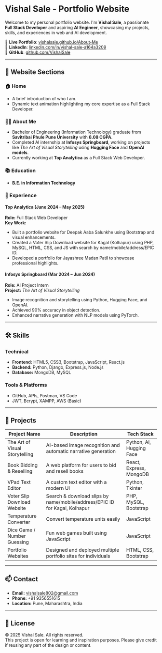 # Vishal Sale - Portfolio Website

Welcome to my personal portfolio website. I'm **Vishal Sale**, a passionate **Full Stack Developer** and aspiring **AI Engineer**, showcasing my projects, skills, and experiences in web and AI development.

🔗 **Live Portfolio**: [vishalsale.github.io/About-Me](https://vishalsale.github.io/About-Me/)  
🔗 **LinkedIn**: [linkedin.com/in/vishal-sale-a164a3209](https://www.linkedin.com/in/vishal-sale-a164a3209/)  
🔗 **GitHub**: [github.com/VishalSale](https://github.com/VishalSale)

---

## 🔗 Website Sections

### 🏠 Home
- A brief introduction of who I am.
- Dynamic text animation highlighting my core expertise as a Full Stack Developer.

### 👨‍💻 About Me
- Bachelor of Engineering (Information Technology) graduate from **Savitribai Phule Pune University** with **8.08 CGPA**.
- Completed AI internship at **Infosys Springboard**, working on projects like *The Art of Visual Storytelling* using **Hugging Face** and **OpenAI models**.
- Currently working at **Top Analytica** as a Full Stack Web Developer.

### 📚 Education
- **B.E. in Information Technology**

### 💼 Experience

#### **Top Analytica (June 2024 – May 2025)**  
**Role:** Full Stack Web Developer  
**Key Work:**
- Built a portfolio website for Deepak Aaba Salunkhe using Bootstrap and visual enhancements.
- Created a Voter Slip Download website for Kagal (Kolhapur) using PHP, MySQL, HTML, CSS, and JS with search by name/mobile/address/EPIC ID.
- Developed a portfolio for Jayashree Madan Patil to showcase professional highlights.

#### **Infosys Springboard (Mar 2024 – Jun 2024)**  
**Role:** AI Project Intern  
**Project:** *The Art of Visual Storytelling*  
- Image recognition and storytelling using Python, Hugging Face, and OpenAI.
- Achieved 90% accuracy in object detection.
- Enhanced narrative generation with NLP models using PyTorch.

---

## 🛠️ Skills

### Technical
- **Frontend:** HTML5, CSS3, Bootstrap, JavaScript, React.js  
- **Backend:** Python, Django, Express.js, Node.js  
- **Database:** MongoDB, MySQL

### Tools & Platforms
- GitHub, APIs, Postman, VS Code  
- JWT, Bcrypt, XAMPP, AWS (Basic)

---

## 🚀 Projects

| Project Name                     | Description                                                                             | Tech Stack                    |
|----------------------------------|-----------------------------------------------------------------------------------------|-------------------------------|
| The Art of Visual Storytelling  | AI-based image recognition and automatic narrative generation                           | Python, AI, Hugging Face      |
| Book Bidding & Reselling        | A web platform for users to bid and resell books                                        | React, Express, MongoDB       |
| VPad Text Editor                | A custom text editor with a modern UI                                                   | Python, Tkinter               |
| Voter Slip Download Website     | Search & download slips by name/mobile/address/EPIC ID for Kagal, Kolhapur             | PHP, MySQL, Bootstrap         |
| Temperature Converter           | Convert temperature units easily                                                        | JavaScript                    |
| Dice Game / Number Guessing     | Fun web games built using JavaScript                                                    | JavaScript                    |
| Portfolio Websites              | Designed and deployed multiple portfolio sites for individuals                          | HTML, CSS, Bootstrap          |

---

## 📫 Contact

- **Email:** [vishalsale802@gmail.com](mailto:vishalsale802@gmail.com)  
- **Phone:** +91 9356551615  
- **Location:** Pune, Maharashtra, India  

---

## 📄 License

© 2025 Vishal Sale. All rights reserved.  
This project is open for learning and inspiration purposes. Please give credit if reusing any part of the design or content.
